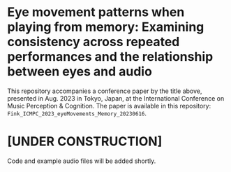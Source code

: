 # Eye movement patterns when playing from memory: Examining consistency across repeated performances and the relationship between eyes and audio

This repository accompanies a conference paper by the title above, presented in Aug. 2023 in Tokyo, Japan, at the International Conference on Music Perception &amp; Cognition. The paper is available in this repository: `Fink_ICMPC_2023_eyeMovements_Memory_20230616`.

# [UNDER CONSTRUCTION]
Code and example audio files will be added shortly. 
